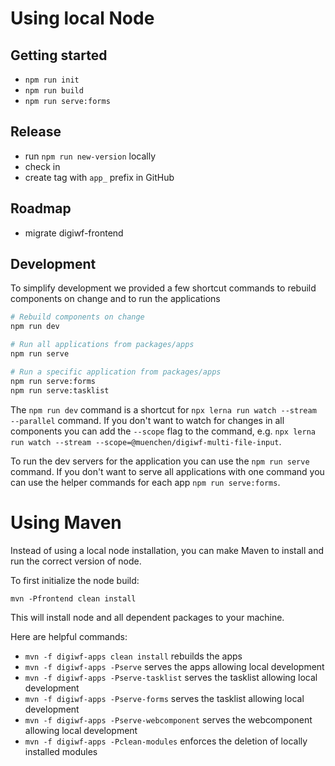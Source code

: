 # Using local Node

## Getting started

- `npm run init`
- `npm run build`
- `npm run serve:forms`

## Release

- run `npm run new-version` locally
- check in
- create tag with `app_` prefix in GitHub

## Roadmap

- migrate digiwf-frontend

## Development

To simplify development we provided a few shortcut commands to rebuild components on change and to run the applications

```bash
# Rebuild components on change
npm run dev

# Run all applications from packages/apps
npm run serve

# Run a specific application from packages/apps
npm run serve:forms
npm run serve:tasklist
```

The `npm run dev` command is a shortcut for `npx lerna run watch --stream --parallel` command.
If you don't want to watch for changes in all components you can add the `--scope` flag to the command,
e.g. `npx lerna run watch --stream --scope=@muenchen/digiwf-multi-file-input`.

To run the dev servers for the application you can use the `npm run serve` command.
If you don't want to serve all applications with one command you can use the helper commands for each app `npm run serve:forms`.

# Using Maven

Instead of using a local node installation, you can make Maven to install and run the correct version of node.

To first initialize the node build:

`mvn -Pfrontend clean install`

This will install node and all dependent packages to your machine.

Here are helpful commands:

- `mvn -f digiwf-apps clean install` rebuilds the apps
- `mvn -f digiwf-apps -Pserve` serves the apps allowing local development
- `mvn -f digiwf-apps -Pserve-tasklist` serves the tasklist allowing local development
- `mvn -f digiwf-apps -Pserve-forms` serves the tasklist allowing local development
- `mvn -f digiwf-apps -Pserve-webcomponent` serves the webcomponent allowing local development
- `mvn -f digiwf-apps -Pclean-modules` enforces the deletion of locally installed modules

